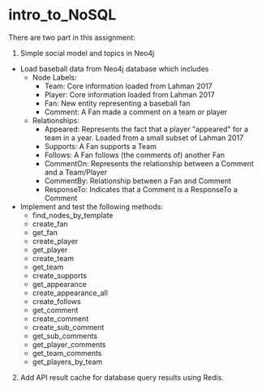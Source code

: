 # intro_to_NoSQL

There are two part in this assignment:
1. Simple social model and topics in Neo4j 
- Load baseball data from Neo4j database which includes
  - Node Labels:
    - Team: Core information loaded from Lahman 2017
    - Player: Core information loaded from Lahman 2017
    - Fan: New entity representing a baseball fan
    - Comment: A Fan made a comment on a team or player
  - Relationships:
    - Appeared: Represents the fact that a player "appeared" for a team in a year. Loaded from a small subset of Lahman 2017
    - Supports: A Fan supports a Team
    - Follows: A Fan follows (the comments of) another Fan
    - CommentOn: Represents the relationship between a Comment and a Team/Player
    - CommentBy: Relationship between a Fan and Comment
    - ResponseTo: Indicates that a Comment is a ResponseTo a Comment
- Implement and test the following methods:
  - find_nodes_by_template
  - create_fan
  - get_fan
  - create_player
  - get_player
  - create_team
  - get_team
  - create_supports
  - get_appearance
  - create_appearance_all
  - create_follows
  - get_comment
  - create_comment
  - create_sub_comment
  - get_sub_comments
  - get_player_comments
  - get_team_comments
  - get_players_by_team

2. Add API result cache for database query results using Redis.
